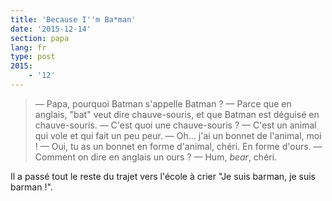 ```yaml
---
title: 'Because I''m Ba*man'
date: '2015-12-14'
section: papa
lang: fr
type: post
2015:
    - '12'
---
```


> — Papa, pourquoi Batman s'appelle Batman ?
> — Parce que en anglais, "bat" veut dire chauve-souris, et que Batman est déguisé en chauve-souris.
> — C'est quoi une chauve-souris ?
> — C'est un animal qui vole et qui fait un peu peur.
> — Oh… j'ai un bonnet de l'animal, moi !
> — Oui, tu as un bonnet en forme d'animal, chéri. En forme d'ours.
> — Comment on dire en anglais un ours ?
> — Hum, <em lang="en">bear</em>, chéri.

Il a passé tout le reste du trajet vers l'école à crier "Je suis barman, je suis barman !".
